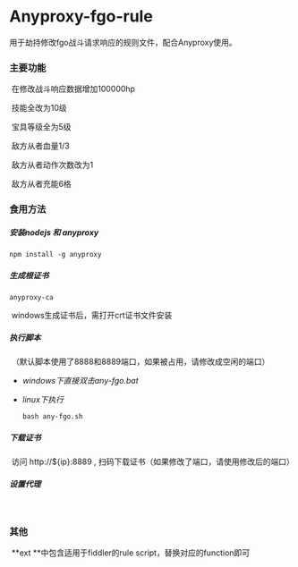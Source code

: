 # Anyproxy-fgo-rule
用于劫持修改fgo战斗请求响应的规则文件，配合Anyproxy使用。

### 主要功能

​	在修改战斗响应数据增加100000hp

​	技能全改为10级

​	宝具等级全为5级

​	敌方从者血量1/3

​	敌方从者动作次数改为1

​	敌方从者充能6格



### 食用方法

##### 	安装*nodejs* 和 *anyproxy*

```shell
npm install -g anyproxy
```

##### 	生成根证书

```shell
anyproxy-ca
```

​	windows生成证书后，需打开crt证书文件安装

##### 	执行脚本

​	（默认脚本使用了8888和8889端口，如果被占用，请修改成空闲的端口）

- *windows下直接双击any-fgo.bat*


- *linux下执行*  

  ```shell
  bash any-fgo.sh
  ```

##### 下载证书

​	访问 http://${ip}:8889 , 扫码下载证书（如果修改了端口，请使用修改后的端口）

##### 设置代理

  ​

### 其他

​	**ext **中包含适用于fiddler的rule script，替换对应的function即可